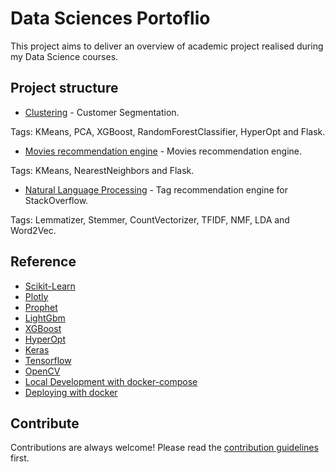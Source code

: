 
# Data Sciences Portoflio

This project aims to deliver an overview of academic project realised during my Data Science courses.

## Project structure

- [Clustering](clustering/) - Customer Segmentation. 

Tags: KMeans, PCA, XGBoost, RandomForestClassifier, HyperOpt and Flask.

- [Movies recommendation engine](recommendation_engine/) - Movies recommendation engine.

Tags: KMeans, NearestNeighbors and Flask.

- [Natural Language Processing](nlp/) - Tag recommendation engine for StackOverflow.

Tags: Lemmatizer, Stemmer, CountVectorizer, TFIDF, NMF, LDA and Word2Vec.


## Reference

- [Scikit-Learn](http://scikit-learn.org/stable/)
- [Plotly](https://plot.ly/python/)
- [Prophet](https://github.com/facebook/prophet)
- [LightGbm](https://github.com/Microsoft/LightGBM)
- [XGBoost](https://xgboost.readthedocs.io/en/latest/python/python_intro.html)
- [HyperOpt](https://github.com/hyperopt/hyperopt)
- [Keras](https://keras.io/)
- [Tensorflow](https://www.tensorflow.org/)
- [OpenCV](https://opencv.org/)
- [Local Development with docker-compose](https://devcenter.heroku.com/articles/local-development-with-docker-compose)
- [Deploying with docker](https://devcenter.heroku.com/categories/deploying-with-docker)

## Contribute

Contributions are always welcome!
Please read the [contribution guidelines](contributing.md) first.
